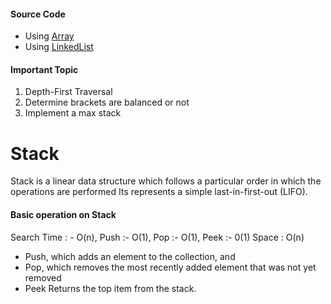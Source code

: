 #### Source Code 
  - Using [Array](https://github.com/senthil338/coding_interview/blob/master/CodingPractice/CodingPractice/DataStructure/Stack/StackImp.cs)
  - Using [LinkedList](https://github.com/senthil338/coding_interview/blob/master/CodingPractice/CodingPractice/DataStructure/Stack/Stack_LinkedList.cs)

#### Important Topic
1. Depth-First Traversal
2. Determine brackets are balanced or not
3. Implement a max stack


# Stack

Stack is a linear data structure which follows a particular order in which the operations are performed
Its represents a simple last-in-first-out (LIFO).

#### Basic operation on Stack

Search Time : - O(n), Push :- O(1), Pop :- O(1), Peek :- 0(1)
Space : O(n)

   - Push, which adds an element to the collection, and
   - Pop, which removes the most recently added element that was not yet removed
   - Peek Returns the top item from the stack.







